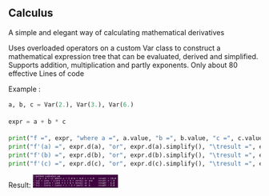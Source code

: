 ## Calculus  

A simple and elegant way of calculating mathematical derivatives    

Uses overloaded operators on a custom Var class to construct a mathematical expression tree that can be evaluated, derived and simplified.  
Supports addition, multiplication and partly exponents. Only about 80 effective Lines of code

Example :  
``` python
a, b, c = Var(2.), Var(3.), Var(6.)

expr = a + b * c

print("f =", expr, "where a =", a.value, "b =", b.value, "c =", c.value, "\tresult =", expr.evaluate())
print("f'(a) =", expr.d(a), "or", expr.d(a).simplify(), "\tresult =", expr.d(a).evaluate()) # 1 + (0 * 3 + 6 * 0)
print("f'(b) =", expr.d(b), "or", expr.d(b).simplify(), "\tresult =", expr.d(b).evaluate()) # 0 + (0 * 3 + 6 * 1)
print("f'(c) =", expr.d(c), "or", expr.d(c).simplify(), "\tresult =", expr.d(c).evaluate()) # 0 + (1 * 3 + 6 * 0)
```  
Result:
<img src="https://github.com/Lcbx/Calculus/blob/master/Capture.PNG"  width="170"/>
